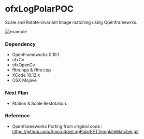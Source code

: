 # ofxLogPolarPOC
Scale and Rotate-invariant Image matching using Openframewrks.

![ example]( https://github.com/bemoregt/ofxLogPolarPOC/blob/master/test.png "example")

### Dependency
- OpenFrameworks 0.10.1
- ofxCv
- ofxOpenCv
- fftm.hpp & fftm.cpp
- XCode 10.12.x
- OSX Mojave

### Next Plan
- Rtation & Scale Restotation.

### Reference
- Openframeworks Porting from original code : https://github.com/Smorodov/LogPolarFFTTemplateMatcher.git
